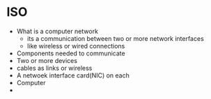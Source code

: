 # ISO

- What is a computer network
  - its a communication between two or more network interfaces
  - like wireless or wired connections
- Components needed to communicate
- Two or more devices
- cables as links or wireless
- A netwoek interface card(NIC) on each
- Computer
-
